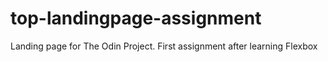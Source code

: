 # top-landingpage-assignment
Landing page for The Odin Project. First assignment after learning Flexbox
